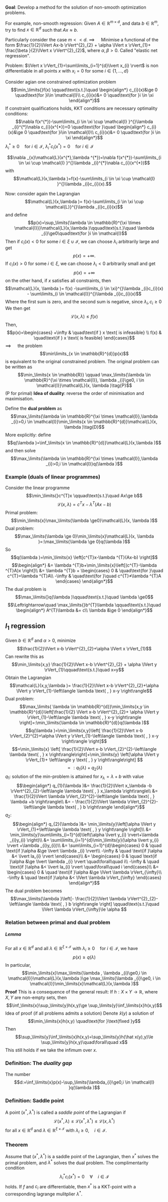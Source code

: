 **Goal**: 
Develop a method for the solution of non-smooth optimization problems.

For example, non-smooth regression:
	Given $A \in \mathbb{R}^{m \times d}$, and data $b \in \mathbb{R}^{m}$,
	try to find $x \in \mathbb{R}^{d}$ such that
	$Ax≈b$.

Particularly consider the case $m<<d$.
$\implies\quad$ Minimise a functional of the form
	$\frac{1}{2}\lVert Ax-b \rVert^{2}_{2} + \alpha \lVert x \rVert_{1}+ \frac{\beta }{2}\lVert x \rVert^{2}_{2}$,               where $\alpha , \beta >0$.
	Called "elastic net regression".

Problem:
$\lVert x \rVert_{1}=\sum\limits_{i=1}^{d}\lvert x_{i} \rvert$    is non differentiable in all points $x$ with $x_{i}=0$ for some $i \in \{1,\dots,d \}$ 

Consider agian one constrained optimization problem
$$\min_\limits{}f(x) \qquad\text{s.t.}\quad \begin{align*}
c_{i}(x)&\ge 0 \quad\text{for }i\in \mathcal{I}\\
c_{i}(x)&= 0 \quad\text{for }i \in \xi 
\end{align*}$$
If constraint qualifications holds, KKT conditions are necessary optimality conditions:
$$\nabla f(x^{*})-\sum\limits_{i \in \xi \cup \mathcal{I} }^{}\lambda _{i}^{*}\nabla c_{i}(x^{*})=0 \quad\text{for }\quad \begin{align*}
c_{i}(x)&\ge 0 \quad\text{for }i\in \mathcal{I}\\
c_{i}(x)&= 0 \quad\text{for }i \in \xi 
\end{align*}$$
$\lambda _{i}^{*}\ge0 \quad\text{for }i \in \mathcal{I}$,    $\lambda _{i}^{*}c_{i}(x^{*})=0 \quad\text{for }i \in \mathcal{I}$

$$\nabla _{x}\mathcal{L}(x^{*},\lambda ^{*})=\nabla f(x^{*})-\sum\limits_{i \in \xi \cup \mathcal{I} }^{}\lambda _{i}^{*}\nabla c_{i}(x^{*})$$
with 
$$\mathcal{L}(x,\lambda )=f(x)-\sum\limits_{i \in \xi \cup \mathcal{I} }^{}\lambda _{i}c_{i}(x).$$

Now: consider again the Lagrangian
$$\mathcal{L}(x,\lambda )= f(x)-\sum\limits_{i \in \xi \cup \mathcal{L}}^{}\lambda _{i}c_{i}(x)$$
and define 
$$p(x)=\sup_\limits{\lambda \in \mathbb{R}^{\xi \times \mathcal{I}}}\mathcal{L}(x,\lambda )\qquad\text{s.t.}\quad \lambda _{i}\ge0\quad\text{for }i \in \mathcal{I}$$
Then if $c_{i}(x)<0$ for some $i \in \xi \cup \mathcal{I}$, we can choose $\lambda _{i}$ arbitrarily large and get
$$p(x)=+\infty.$$
If $c_{i}(x)>0$ for some $i \in \xi$, we can choose $\lambda _{i}<0$ arbitrarily small and get
$$p(x)=+\infty$$
on the other hand, if $x$ satisfies all constraints, then 
$$\mathcal{L}(x, \lambda )= f(x) -\sum\limits_{i \in \xi}^{}\lambda _{i}c_{i}(x) - \sum\limits_{i \in \mathcal{I}}^{}\lambda _{i}c_{i}(x)$$
Where the first sum is zero, and the second sum is negative, since $\lambda _{i},c_{i}\ge0$
We then get
$$\mathcal{L}(x, \lambda )\le f(x)$$
Then, 
$$p(x)=\begin{cases}
+\infty & \quad\text{if } x \text{ is infeasible} \\
f(x) & \quad\text{if } x \text{ is feasible}
\end{cases}$$
$\implies\quad$ the problem 
$$\min\limits_{x \in \mathbb{R}^{d}}p(x)$$
is equivalent to the original constrained problem.
The original problem can be written as
$$\min_\limits{x \in \mathbb{R}} \qquad \max_\limits{\lambda \in \mathbb{R}^{\xi \times \mathcal{I}}, \lambda _{i}\ge0, i \in \mathcal{I}}\mathcal{L}(x, \lambda )\tag{P}$$
(P for primal)
**Idea of duality**: reverse the order of minimisation and maximisation. 

Define the **dual problem** as
$$\max_\limits{\lambda \in \mathbb{R}^{\xi \times \mathcal{I}},\lambda _{i}>0,i \in \mathcal{I}}\min_\limits{x \in  \mathbb{R}^{d}}\mathcal{L}(x, \lambda )\tag{D}$$
More explicitly: define
$$q(\lambda )=\inf_\limits{x \in \mathbb{R}^{d}}\mathcal{L}(x,\lambda )$$
and then solve
$$\max_\limits{\lambda \in \mathbb{R}^{\xi \times \mathcal{I}},\lambda _{i}>0,i \in \mathcal{I}}q(\lambda )$$
### Example (duals of linear programmes)
Consider the linear programme 
$$\min_\limits{}c^{T}x \qquad\text{s.t.}\quad Ax\ge b$$
$$\mathcal{L}(x, \lambda )=c^{T}x - \lambda ^{T}(Ax-b)$$
Primal problem:
$$\min_\limits{x}\max_\limits{\lambda \ge0}\mathcal{L}(x, \lambda )$$
Dual problem:
$$\max_\limits{\lambda \ge 0}\min_\limits{x}\mathcal{L}(x, \lambda )=:\max_\limits{\lambda \ge 0}q(\lambda )$$
So
$$q(\lambda )=\min_\limits{x} \left[c^{T}x-\lambda ^{T}(Ax-b) \right]$$
$$\begin{align*}
&= \lambda ^{T}b+\min_\limits{x}\left[(c^{T}-\lambda ^{T}A)x \right]\\
&= \lambda ^{T}b + \begin{cases}
0  & \quad\text{for }\quad c^{T}=\lambda ^{T}A\\
-\infty & \quad\text{for }\quad c^{T}≠\lambda ^{T}A
\end{cases}
\end{align*}$$
The dual problem is
$$\max_\limits{}q(\lambda )\qquad\text{s.t.}\quad \lambda \ge0$$
$$\Leftrightarrow\quad \max_\limits{}b^{T}\lambda \qquad\text{s.t.}\quad \begin{align*}
A^{T}\lambda &= c\\
\lambda &\ge 0
\end{align*}$$

## $l_{1}$ regression
Given $b \in \mathbb{R}^{d}$ and $\alpha >0$, minimize
$$\frac{1}{2}\lVert x-b \rVert^{2}_{2}+\alpha \lVert x \rVert_{1}$$
Can rewrite this as
$$\min_\limits{x,y} \frac{1}{2}\lVert x-b \rVert^{2}_{2} + \alpha \lVert y \rVert_{1}\qquad\text{s.t.}\quad x=y$$
Obtain the Lagrangian
$$\mathcal{L}(x,y,\lambda )= \frac{1}{2}\lVert x-b \rVert^{2}_{2}+\alpha \lVert y \rVert_{1}-\left\langle \lambda  \text{ , } x-y \right\rangle$$
Dual problem:
$$\max_\limits{ \lambda \in \mathbb{R}^{d}}\min_\limits{x,y \in \mathbb{R}^{d}}\left[\frac{1}{2} \lVert x-b \rVert^{2}_{2}+ \alpha \lVert y \rVert_{1}-\left\langle \lambda  \text{ , } x-y \right\rangle \right]=:\min_\limits{\lambda \in \mathbb{R}^{d}}q(\lambda )$$
$$q(\lambda )=\min_\limits{x,y}\left[ \frac{1}{2}\lVert x-b \rVert_{2}^{2}+\alpha \lVert y \rVert_{1}-\left\langle \lambda  \text{ , } x-y \right\rangle \right]$$
$$=\min_\limits{x} \left[ \frac{1}{2}\lVert x-b \rVert_{2}^{2}-\left\langle \lambda  \text{ , } x \right\rangle\right]+\min_\limits{y} \left[\alpha \lVert y \rVert_{1}+ \left\langle y \text{ , } y \right\rangle\right] $$
$$=:q_{1}(\lambda )+q_{2}(\lambda )$$
$q_{1}$: solution of the min-problem is attained for $x_\lambda =\lambda +b$ with value
$$\begin{align*}
q_{1}(\lambda )&=  \frac{1}{2}\lVert x_\lambda -b \rVert^{2}_{2}-\left\langle \lambda  \text{ , } x_\lambda  \right\rangle\\
	&= \frac{1}{2}\lVert \lambda  \rVert_{2}^{2}-\left\langle \lambda  \text{ , } \lambda +b \right\rangle\\
&= - \frac{1}{2}\lVert \lambda  \rVert_{2}^{2}-\left\langle \lambda  \text{ , } b \right\rangle
\end{align*}$$
$q_{2}$:
$$\begin{align*}
		q_{2}(\lambda )&= \min_\limits{y}\left[\alpha \lVert y \rVert_{1}+\left\langle \lambda  \text{ , } y \right\rangle \right]\\
&= \min_\limits{y}\sum\limits_{i=1}^{d}\left(\alpha \lvert y_{i} \rvert+\lambda _{i}y_{i} \right)\\
&= \sum\limits_{i=1}^{d}\min_\limits{y}(\alpha \lvert y_{i} \rvert +\lambda _{i}y_{i})\\
&= \sum\limits_{i=1}^{d}\begin{cases}
0 & \quad \text{if }\alpha &\ge \lvert \lambda _{i} \rvert\\
-\infty & \quad \text{if }\alpha &< \lvert la_{i} \rvert
\end{cases}\\
&= \begin{cases}
0 & \quad \text{if }\alpha &\ge \lvert \lambda _{i} \rvert \quad\forall\quad i\\
-\infty & \quad \text{if }\alpha &< \lvert la_{i} \rvert \quad\forall\quad i
\end{cases}\\
&= \begin{cases}
0 & \quad \text{if }\alpha &\ge \lVert \lambda  \rVert_{\infty}\\
-\infty & \quad \text{if }\alpha &< \lVert \lambda  \rVert_{\infty}
\end{cases}
\end{align*}$$
The dual problem becomes 
$$\max_\limits{\lambda }\left[- \frac{1}{2}\lVert \lambda  \rVert^{2}_{2}-\left\langle \lambda  \text{ , } b \right\rangle \right] \qquad\text{s.t.}\quad \lVert \lambda  \rVert_{\infty}\le \alpha $$

### Relation between primal and dual problem
##### Lemma
For all $x \in \mathbb{R}^{d}$ and all $\lambda \in \mathbb{R}^{\xi  \times \mathcal{I}}$ with $\lambda _{i}\ge 0 \quad\text{for }i \in \mathcal{I}$, we have
$$p(x)\ge q(\lambda )$$
In particular,
$$\min_\limits{x}\max_\limits{\lambda , \lambda _{i}\ge0,i \in \mathcal{I}}\mathcal{L}(x,\lambda )\ge \max_\limits{\lambda _{i}\ge0, i \in \mathcal{I}}\min_\limits{x}\mathcal{L}(x,\lambda )$$
**Proof**
This is a consequence of the general result:
If $h: X \times Y \to \mathbb{R}$, where $X,Y$ are non-empty sets, then
$$\inf_\limits{x}\sup_\limits{y}h(x,y)\ge \sup_\limits{y}\inf_\limits{x}h(x,y)$$
Idea of proof (if all problems admits a solution)
Denote $\hat x(y)$ a solution of 
$$\min_\limits{x}h(x,y) \quad\text{for }\text{fixed }y$$
Then 
$$\sup_\limits{y}\inf_\limits{x}h(x,y)=\sup_\limits{y}h(\hat x(y),y)\le \sup_\limits{y}h(x,y)\quad\forall\quad x$$
This still holds if we take the infimum over $x$.

### Definition: The *duality gap*
The number
$$d:=\inf_\limits{x}p(x)-\sup_\limits{\lambda_{i}\ge0,i \in \mathcal{I} }q(\lambda )$$

### Definition: Saddle point
A point $(x^{*},\lambda ^{*})$ is called a *saddle point* of the Lagrangian if
$$\mathcal{L}(x^{*},\lambda )\le\mathcal{L}(x^{*},\lambda ^{*})\le \mathcal{L}(x, \lambda ^{*})$$
for all $x \in \mathbb{R}^{d}$ and $\lambda \in \mathbb{R}^{\xi \times \mathcal{I}}$ with $\lambda _{i}\ge0,\quad i \in \mathcal{I}$.

### Theorem
Assume that $(x^{*},\lambda ^{*})$ is a saddle point of the Lagrangian, then $x^{*}$ solves the primal problem, and $\lambda ^{*}$ solves the dual problem. The complimentarity condition 
$$\lambda _{i}^{*}c_{i}(x^{*})=0 \quad\forall\quad i \in \mathcal{I} $$
holds. If $f$ and $c_{i}$ are differentiable, then $x^{*}$ is a KKT-point with a corresponding lagrange mulitplier $\lambda ^{*}$.
